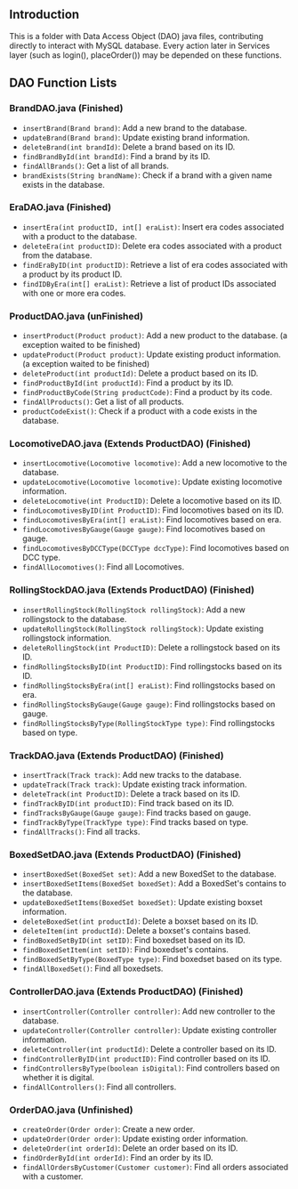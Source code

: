 ## Introduction
This is a folder with Data Access Object (DAO) java files, contributing directly to interact with MySQL database. Every action later in Services layer (such as login(), placeOrder()) may be depended on these functions.

## DAO Function Lists

### BrandDAO.java (Finished)

- `insertBrand(Brand brand)`: Add a new brand to the database.
- `updateBrand(Brand brand)`: Update existing brand information.
- `deleteBrand(int brandId)`: Delete a brand based on its ID.
- `findBrandById(int brandId)`: Find a brand by its ID.
- `findAllBrands()`: Get a list of all brands.
- `brandExists(String brandName)`: Check if a brand with a given name exists in the database.

### EraDAO.java (Finished)

- `insertEra(int productID, int[] eraList)`: Insert era codes associated with a product to the database.
- `deleteEra(int productID)`: Delete era codes associated with a product from the database.
- `findEraByID(int productID)`: Retrieve a list of era codes associated with a product by its product ID.
- `findIDByEra(int[] eraList)`: Retrieve a list of product IDs associated with one or more era codes.

### ProductDAO.java (unFinished)

- `insertProduct(Product product)`: Add a new product to the database. (a exception waited to be finished)
- `updateProduct(Product product)`: Update existing product information. (a exception waited to be finished)
- `deleteProduct(int productId)`: Delete a product based on its ID.
- `findProductById(int productId)`: Find a product by its ID.
- `findProductByCode(String productCode)`: Find a product by its code.
- `findAllProducts()`: Get a list of all products.
- `productCodeExist()`: Check if a product with a code exists in the database.

### LocomotiveDAO.java (Extends ProductDAO) (Finished)

- `insertLocomotive(Locomotive locomotive)`: Add a new locomotive to the database.
- `updateLocomotive(Locomotive locomotive)`: Update existing locomotive information.
- `deleteLocomotive(int ProductID)`: Delete a locomotive based on its ID.
- `findLocomotivesByID(int ProductID)`: Find locomotives based on its ID.
- `findLocomotivesByEra(int[] eraList)`: Find locomotives based on era.
- `findLocomotivesByGauge(Gauge gauge)`: Find locomotives based on gauge.
- `findLocomotivesByDCCType(DCCType dccType)`: Find locomotives based on DCC type.
- `findAllLocomotives()`: Find all Locomotives.


### RollingStockDAO.java (Extends ProductDAO) (Finished)

- `insertRollingStock(RollingStock rollingStock)`: Add a new rollingstock to the database.
- `updateRollingStock(RollingStock rollingStock)`: Update existing rollingstock information.
- `deleteRollingStock(int ProductID)`: Delete a rollingstock based on its ID.
- `findRollingStocksByID(int ProductID)`: Find rollingstocks based on its ID.
- `findRollingStocksByEra(int[] eraList)`: Find rollingstocks based on era.
- `findRollingStocksByGauge(Gauge gauge)`: Find rollingstocks based on gauge.
- `findRollingStocksByType(RollingStockType type)`: Find rollingstocks based on type.

### TrackDAO.java (Extends ProductDAO) (Finished)

- `insertTrack(Track track)`: Add new tracks to the database.
- `updateTrack(Track track)`: Update existing track information.
- `deleteTrack(int ProductID)`: Delete a track based on its ID.
- `findTrackByID(int productID)`: Find track based on its ID.
- `findTracksByGauge(Gauge gauge)`: Find tracks based on gauge.
- `findTrackByType(TrackType type)`: Find tracks based on type.
- `findAllTracks()`: Find all tracks.

### BoxedSetDAO.java (Extends ProductDAO) (Finished)
- `insertBoxedSet(BoxedSet set)`: Add a new BoxedSet to the database.
- `insertBoxedSetItems(BoxedSet boxedSet)`: Add a BoxedSet's contains to the database.
- `updateBoxedSetItems(BoxedSet boxedSet)`: Update existing boxset information.
- `deleteBoxedSet(int productId)`: Delete a boxset based on its ID.
- `deleteItem(int productId)`: Delete a boxset's contains based.
- `findBoxedSetByID(int setID)`: Find boxedset based on its ID.
- `findBoxedSetItem(int setID)`: Find boxedset's contains.
- `findBoxedSetByType(BoxedType type)`: Find boxedset based on its type.
- `findAllBoxedSet()`: Find all boxedsets.

### ControllerDAO.java (Extends ProductDAO) (Finished)
- `insertController(Controller controller)`: Add new controller to the database.
- `updateController(Controller controller)`: Update existing controller information.
- `deleteController(int productId)`: Delete a controller based on its ID.
- `findControllerByID(int productID)`: Find controller based on its ID.
- `findControllersByType(boolean isDigital)`: Find controllers based on whether it is digital.
- `findAllControllers()`: Find all controllers.

### OrderDAO.java (Unfinished)

- `createOrder(Order order)`: Create a new order.
- `updateOrder(Order order)`: Update existing order information.
- `deleteOrder(int orderId)`: Delete an order based on its ID.
- `findOrderById(int orderId)`: Find an order by its ID.
- `findAllOrdersByCustomer(Customer customer)`: Find all orders associated with a customer.

